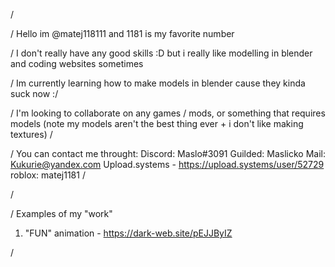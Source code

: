 /<introduction>

/<ShortAboutMe>
Hello im @matej118111 and 1181 is my favorite number
</ShortAboutMe>

/<skills>
I don't really have any good skills :D but i really like modelling in blender and coding websites sometimes
</skills>

/<learning>
Im currently learning how to make models in blender cause they kinda suck now :/
</learning>

/<LookingFor>
I'm looking to collaborate on any games / mods, or something that requires models (note my models aren't the best thing ever + i don't like making textures)
/</LookingFor>

/<contact>
You can contact me throught:
Discord: Maslo#3091
Guilded: Maslicko
Mail: Kukurie@yandex.com
Upload.systems - https://upload.systems/user/52729
roblox: matej1181
/</contact>

/</introduction>

/<examples>
  Examples of my "work"
  1. "FUN" animation - https://dark-web.site/pEJJByIZ
  
  
  
  
  /</examples>
